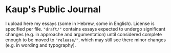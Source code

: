 # Kaup's Public Journal

I upload here my essays (some in Hebrew, some in English). License is specified per file. `"draft/"` contains essays expected to undergo significant changes (e.g. in approache and argumentation) until considered complete enough to be moved to `"release/"`, which may still see there minor changes (e.g. in wording and typography).

